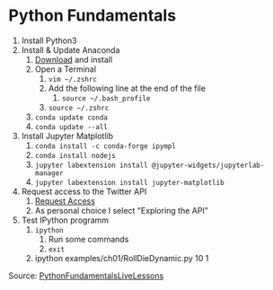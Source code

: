 # Python Fundamentals

1. Install Python3
2. Install & Update Anaconda
    1. [Download](https://www.anaconda.com/distribution/) and install
    2. Open a Terminal
        1. ``vim ~/.zshrc`` 
        2. Add the following line at the end of the file
            1. ``source ~/.bash_profile``
        3. ``source ~/.zshrc``
    3. ``conda update conda``
    4. ``conda update --all``
3. Install Jupyter Matplotlib
    1. ``conda install -c conda-forge ipympl``
    2. ``conda install nodejs``
    3. ``jupyter labextension install @jupyter-widgets/jupyterlab-manager``
    4. ``jupyter labextension install jupyter-matplotlib``
4. Request access to the Twitter API
    1. [Request Access](https://developer.twitter.com/en/apply-for-access)
    2. As personal choice I select "Exploring the API"
5. Test IPython programm
    1. ``ipython``
        1. Run some commands
        2. ``exit``
    2. ipython examples/ch01/RollDieDynamic.py 10 1


Source: [PythonFundamentalsLiveLessons](https://github.com/pdeitel/PythonFundamentalsLiveLessons)